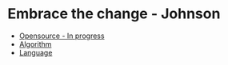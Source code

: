 # Embrace the change - Johnson
- [Opensource - In progress](./Opensource/opensource.md)
- [Algorithm](./Algorithm/Algorithm.md)
- [Language](./language/language.md)

